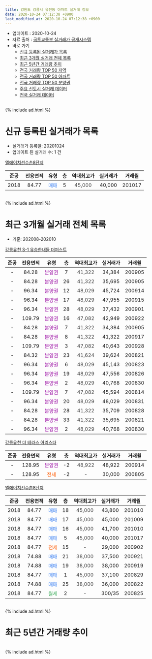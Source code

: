 ```yaml
---
title: 강원도 강릉시 유천동 아파트 실거래 정보
date: 2020-10-24 07:12:38 +0900
last_modified_at: 2020-10-24 07:12:38 +0900
---
```


* 업데이트 : 2020-10-24
* 자료 출처 : [국토교통부 실거래가 공개시스템](http://rt.molit.go.kr)
* 바로 가기
    * [신규 등록된 실거래가 목록](#신규-등록된-실거래가-목록)
    * [최근 3개월 실거래 전체 목록](#최근-3개월-실거래-전체-목록)
    * [최근 5년간 거래량 추이](#최근-5년간-거래량-추이)
    * [전국 거래량 TOP 50 지역](https://inasie.github.io/apt-trade-info/최근-3개월-전국에서-가장-거래가-많이-발생한-지역)
    * [전국 거래량 TOP 50 아파트](https://inasie.github.io/apt-trade-info/최근-3개월-전국에서-가장-거래가-많이-발생한-아파트)
    * [전국 거래량 TOP 50 분양권](https://inasie.github.io/apt-trade-info/최근-3개월-전국에서-가장-거래가-많이-발생한-분양권)
    * [주요 신도시 실거래 데이터](https://inasie.github.io/apt-trade-info/주요-신도시)
    * [전국 실거래 데이터](https://inasie.github.io/apt-trade-info/전국)
<br>
{% include ad.html %}
<br>

# 신규 등록된 실거래가 목록
* 실거래가 등록일: 20201024
* 업데이트 된 실거래 수: 1 건


[엘에이치선수촌8단지](https://search.naver.com/search.naver?query=%EA%B0%95%EC%9B%90%EB%8F%84+%EA%B0%95%EB%A6%89%EC%8B%9C+%EC%9C%A0%EC%B2%9C%EB%8F%99+%EC%97%98%EC%97%90%EC%9D%B4%EC%B9%98%EC%84%A0%EC%88%98%EC%B4%8C8%EB%8B%A8%EC%A7%80)

|준공|전용면적|유형|층|역대최고가|실거래가|거래월|
|:---:|:---:|:---:|:---:|:---:|:---:|:---:|
|2018|84.77|<span style="color:#4285f3">매매</span>|5|<span style="color:#444444">45,000</span>|40,000|201017|


<br>
{% include ad.html %}
<br>

# 최근 3개월 실거래 전체 목록
* 기준: 202008-202010


[강릉유천 S-1 유승한내들 더퍼스트](https://search.naver.com/search.naver?query=%EA%B0%95%EC%9B%90%EB%8F%84+%EA%B0%95%EB%A6%89%EC%8B%9C+%EC%9C%A0%EC%B2%9C%EB%8F%99+%EA%B0%95%EB%A6%89%EC%9C%A0%EC%B2%9C+S-1+%EC%9C%A0%EC%8A%B9%ED%95%9C%EB%82%B4%EB%93%A4+%EB%8D%94%ED%8D%BC%EC%8A%A4%ED%8A%B8)

|준공|전용면적|유형|층|역대최고가|실거래가|거래월|
|:---:|:---:|:---:|:---:|:---:|:---:|:---:|
|-|84.28|<span style="color:#9C11A5">분양권</span>|7|<span style="color:#444444">41,322</span>|34,384|200905|
|-|84.28|<span style="color:#9C11A5">분양권</span>|26|<span style="color:#444444">41,322</span>|35,695|200905|
|-|96.34|<span style="color:#9C11A5">분양권</span>|12|<span style="color:#444444">48,029</span>|45,724|200914|
|-|96.34|<span style="color:#9C11A5">분양권</span>|17|<span style="color:#444444">48,029</span>|47,955|200915|
|-|96.34|<span style="color:#9C11A5">분양권</span>|28|<span style="color:#444444">48,029</span>|37,432|200901|
|-|109.79|<span style="color:#9C11A5">분양권</span>|16|<span style="color:#444444">47,082</span>|42,949|200922|
|-|84.28|<span style="color:#9C11A5">분양권</span>|7|<span style="color:#444444">41,322</span>|34,384|200905|
|-|84.28|<span style="color:#9C11A5">분양권</span>|8|<span style="color:#444444">41,322</span>|41,322|200917|
|-|109.79|<span style="color:#9C11A5">분양권</span>|3|<span style="color:#444444">47,082</span>|40,643|200928|
|-|84.32|<span style="color:#9C11A5">분양권</span>|23|<span style="color:#444444">41,624</span>|39,624|200821|
|-|96.34|<span style="color:#9C11A5">분양권</span>|6|<span style="color:#444444">48,029</span>|45,143|200823|
|-|96.34|<span style="color:#9C11A5">분양권</span>|19|<span style="color:#444444">48,029</span>|47,556|200826|
|-|96.34|<span style="color:#9C11A5">분양권</span>|2|<span style="color:#444444">48,029</span>|40,768|200830|
|-|109.79|<span style="color:#9C11A5">분양권</span>|7|<span style="color:#444444">47,082</span>|45,594|200814|
|-|96.34|<span style="color:#9C11A5">분양권</span>|20|<span style="color:#444444">48,029</span>|48,029|200831|
|-|84.28|<span style="color:#9C11A5">분양권</span>|28|<span style="color:#444444">41,322</span>|35,709|200828|
|-|84.28|<span style="color:#9C11A5">분양권</span>|33|<span style="color:#444444">41,322</span>|35,695|200821|
|-|96.34|<span style="color:#9C11A5">분양권</span>|2|<span style="color:#444444">48,029</span>|40,768|200830|

[강릉유천 더 테라스 아리스타](https://search.naver.com/search.naver?query=%EA%B0%95%EC%9B%90%EB%8F%84+%EA%B0%95%EB%A6%89%EC%8B%9C+%EC%9C%A0%EC%B2%9C%EB%8F%99+%EA%B0%95%EB%A6%89%EC%9C%A0%EC%B2%9C+%EB%8D%94+%ED%85%8C%EB%9D%BC%EC%8A%A4+%EC%95%84%EB%A6%AC%EC%8A%A4%ED%83%80)

|준공|전용면적|유형|층|역대최고가|실거래가|거래월|
|:---:|:---:|:---:|:---:|:---:|:---:|:---:|
|-|128.95|<span style="color:#9C11A5">분양권</span>|-2|<span style="color:#444444">48,922</span>|48,922|200914|
|-|128.95|<span style="color:#ff5a00">전세</span>|-2|<span style="color:#444444">-</span>|30,000|200805|

[엘에이치선수촌8단지](https://search.naver.com/search.naver?query=%EA%B0%95%EC%9B%90%EB%8F%84+%EA%B0%95%EB%A6%89%EC%8B%9C+%EC%9C%A0%EC%B2%9C%EB%8F%99+%EC%97%98%EC%97%90%EC%9D%B4%EC%B9%98%EC%84%A0%EC%88%98%EC%B4%8C8%EB%8B%A8%EC%A7%80)

|준공|전용면적|유형|층|역대최고가|실거래가|거래월|
|:---:|:---:|:---:|:---:|:---:|:---:|:---:|
|2018|84.77|<span style="color:#4285f3">매매</span>|18|<span style="color:#444444">45,000</span>|43,800|201010|
|2018|84.77|<span style="color:#4285f3">매매</span>|17|<span style="color:#444444">45,000</span>|45,000|201009|
|2018|84.77|<span style="color:#4285f3">매매</span>|16|<span style="color:#444444">45,000</span>|41,700|201010|
|2018|84.77|<span style="color:#4285f3">매매</span>|5|<span style="color:#444444">45,000</span>|40,000|201017|
|2018|84.77|<span style="color:#ff5a00">전세</span>|15|<span style="color:#444444">-</span>|29,000|200902|
|2018|74.88|<span style="color:#4285f3">매매</span>|21|<span style="color:#444444">38,000</span>|37,500|200921|
|2018|74.88|<span style="color:#4285f3">매매</span>|19|<span style="color:#444444">38,000</span>|38,000|200919|
|2018|84.77|<span style="color:#4285f3">매매</span>|1|<span style="color:#444444">45,000</span>|37,100|200829|
|2018|74.88|<span style="color:#4285f3">매매</span>|25|<span style="color:#444444">38,000</span>|36,000|200822|
|2018|84.77|<span style="color:#34a853">월세</span>|2|<span style="color:#444444">-</span>|300/35|200825|


<br>
{% include ad.html %}
<br>

# 최근 5년간 거래량 추이


<div style="width:100%;">
    <canvas id="deal_progress" height="200"></canvas>
</div>

<script>
new Chart(document.getElementById("deal_progress"), {
    type: 'line',
    data: {
        labels: ['201510','201511','201512','201601','201602','201603','201604','201605','201606','201607','201608','201609','201610','201611','201612','201701','201702','201703','201704','201705','201706','201707','201708','201709','201710','201711','201712','201801','201802','201803','201804','201805','201806','201807','201808','201809','201810','201811','201812','201901','201902','201903','201904','201905','201906','201907','201908','201909','201910','201911','201912','202001','202002','202003','202004','202005','202006','202007','202008','202009','202010'],
        datasets: [{
            label: '매매',
            pointRadius: 1,
            data: [0, 0, 0, 0, 0, 0, 0, 0, 0, 0, 0, 0, 0, 0, 0, 0, 0, 0, 0, 0, 0, 0, 0, 0, 0, 0, 0, 0, 0, 0, 3, 0, 0, 46, 47, 15, 26, 13, 1, 9, 2, 0, 0, 0, 101, 33, 19, 22, 13, 22, 15, 18, 15, 16, 4, 9, 18, 9, 11, 12, 4],
            borderColor: "rgba(255, 201, 14, 1)",
            backgroundColor: "rgba(255, 201, 14, 0.5)",
            fill: false,
            lineTension: 0
        },{
            label: '전월세',
            pointRadius: 1,
            data: [0, 0, 0, 0, 0, 0, 0, 0, 0, 0, 0, 0, 0, 0, 0, 0, 0, 0, 0, 0, 0, 9, 0, 1, 0, 0, 0, 0, 0, 0, 0, 4, 0, 4, 3, 3, 11, 21, 28, 16, 14, 3, 1, 4, 1, 3, 0, 0, 0, 0, 5, 1, 2, 1, 1, 2, 0, 2, 2, 1, 0],
            borderColor: "rgba(0, 141, 185, 1)",
            backgroundColor: "rgba(0, 141, 185, 0.5)",
            fill: false,
            lineTension: 0
        }
        ]
    },
    options: {
        responsive: true,
        title: {
            display: false
        },
        tooltips: {
            mode: 'index',
            intersect: false
        },
        hover: {
            mode: 'nearest',
            intersect: true
        },
        scales: {
            xAxes: [{
                display: true,
                scaleLabel: {
                    display: true,
                    labelString: '년/월'
                }
            }],
            yAxes: [{
                display: true,
                ticks: {
                    suggestedMin: 0,
                },
                scaleLabel: {
                    display: true,
                    labelString: '실거래 수'
                }
            }]
        }
    }
});

</script>


<br>
{% include ad.html %}
<br>

